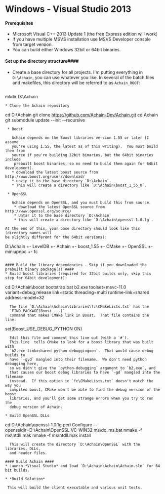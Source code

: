 Windows - Visual Studio 2013
============================
#### Prerequisites ####
* Microsoft Visual C++ 2013 Update 1 (the free Express edition will work)
* If you have multiple MSVS installation use MSVS Developer console from target version.
* You can build either Windows 32bit or 64bit binaries.

#### Set up the directory structure####
* Create a base directory for all projects.  I'm putting everything in
  `D:\Achain`, you can use whatever you like.  In several of the batch files
  and makefiles, this directory will be referred to as `Achain_ROOT`:
  ```
mkdir D:\Achain
```
* Clone the Achain repository
  ```
cd D:\Achain
git clone https://github.com/Achain-Dev/Achain.git
cd Achain
git submodule update --init --recursive
```
 * Boost

   Achain depends on the Boost libraries version 1.55 or later (I assume
   you're using 1.55, the latest as of this writing).  You must build them from
   source if you're building 32bit binaries, but the 64bit binaries include
    prebuilt boost binaries, so no need to build them again for 64bit development).
   * download the latest boost source from http://www.boost.org/users/download/
   * unzip it to the base directory `D:\Achain`.
   * This will create a directory like `D:\Achain\boost_1_55_0`.

 * OpenSSL

   Achain depends on OpenSSL, and you must build this from source.
    * download the latest OpenSSL source from http://www.openssl.org/source/
    * Untar it to the base directory `D:\Achain`
    * this will create a directory like `D:\Achain\openssl-1.0.1g`.

At the end of this, your base directory should look like this (directory names will
be slightly different for the 64bit versions):
```
D:\Achain
+- LevelDB
+- Achain
+- boost_1.55
+- CMake
+- OpenSSL
+- miniupnpc
+- fc
```

#### Build the library dependencies - Skip if you downloaded the prebuilt binary package(s) ####
* Build boost libraries (required for 32bit builds only, skip this step for 64bit development):
  ```
cd D:\Achain\boost
bootstrap.bat
b2.exe toolset=msvc-11.0 variant=debug,release link=static threading=multi runtime-link=shared address-model=32
```
  The file `D:\Achain\Achain\libraries\fc\CMakeLists.txt` has the
  `FIND_PACKAGE(Boost ...)`
  command that makes CMake link in Boost.  That file contains the line:
  ```
set(Boost_USE_DEBUG_PYTHON ON)
```
  Edit this file and comment this line out (with a `#`).
  This line  tells CMake to look for a boost library that was built with
  `b2.exe link=shared python-debugging=on`.  That would cause debug builds to
  have `-gyd` mangled into their filename.  We don't need python debugging here,
  so we didn't give the `python-debugging` argument to `b2.exe`, and
  that causes our boost debug libraries to have `-gd` mangled into the filename
  instead.  If this option in `fc\CMakeLists.txt` doesn't match the way you
  compiled boost, CMake won't be able to find the debug version of the boost
  libraries, and you'll get some strange errors when you try to run the
  debug version of Achain.

* Build OpenSSL DLLs
  ```
cd D:\Achain\openssl-1.0.1g
perl Configure --openssldir=D:\Achain\OpenSSL VC-WIN32
ms\do_ms.bat
nmake -f ms\ntdll.mak
nmake -f ms\ntdll.mak install
```
  This will create the directory `D:\Achain\OpenSSL` with the libraries, DLLs,
  and header files.

#### Build Achain ####
* Launch *Visual Studio* and load `D:\Achain\Achain\Achain.sln` for 64 bit builds.

* *Build Solution*

 This will build the client executable and various unit tests.
